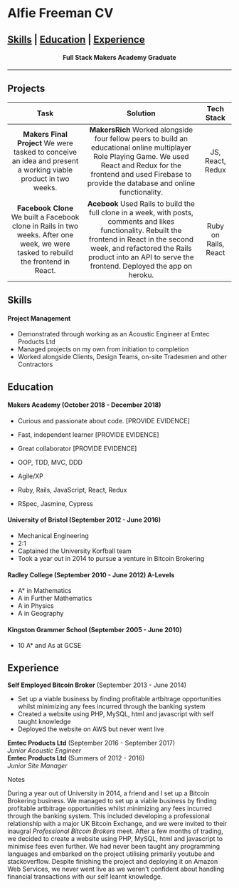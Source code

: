 # Alfie Freeman CV #

[Skills](#skills) | [Education](#education) | [Experience](#experience)
-----------------

<h4 align=center>Full Stack Makers Academy Graduate</h4>

-----------------

## Projects

|Task|Solution|Tech Stack|
|:-:|:-:|:-:|
|__Makers Final Project__ We were tasked to conceive an idea and present a working viable product in two weeks. |__MakersRich__ Worked alongside four fellow peers to build an educational online multiplayer Role Playing Game. We used React and Redux for the frontend and used Firebase to provide the database and online functionality. |JS, React, Redux|
|__Facebook Clone__ We built a Facebook clone in Rails in two weeks. After one week, we were tasked to rebuild the frontend in React. |__Acebook__ Used Rails to build the full clone in a week, with posts, comments and likes functionality. Rebuilt the frontend in React in the second week, and refactored the Rails product into an API to serve the frontend. Deployed the app on heroku.|Ruby on Rails, React|

## Skills

#### Project Management

- Demonstrated through working as an Acoustic Engineer at Emtec Products Ltd
- Managed projects on my own from initiation to completion
- Worked alongside Clients, Design Teams, on-site Tradesmen and other Contractors 

## Education

#### Makers Academy (October 2018 - December 2018)

- Curious and passionate about code. [PROVIDE EVIDENCE]
- Fast, independent learner [PROVIDE EVIDENCE]
- Great collaborator [PROVIDE EVIDENCE]

- OOP, TDD, MVC, DDD
- Agile/XP
- Ruby, Rails, JavaScript, React, Redux
- RSpec, Jasmine, Cypress

#### University of Bristol (September 2012 - June 2016)

- Mechanical Engineering
- 2:1
- Captained the University Korfball team
- Took a year out in 2014 to pursue a venture in Bitcoin Brokering

#### Radley College (September 2010 - June 2012) A-Levels

- A* in Mathematics
- A in Further Mathematics
- A in Physics
- A in Geography

#### Kingston Grammer School (September 2005 - June 2010)

- 10 A* and As at GCSE 

## Experience

**Self Employed Bitcoin Broker** (September 2013 - June 2014)

- Set up a viable business by finding profitable artbitrage opportunities whilst minimizing any fees incurred through the banking system
- Created a website using PHP, MySQL, html and javascript with self taught knowledge
- Deployed the website on AWS but never went live

**Emtec Products Ltd** (September 2016 - September 2017)    
*Junior Acoustic Engineer*  
**Emtec Products Ltd** (Summers of 2012 - 2016)   
*Junior Site Manager*  



Notes 


During a year out of University in 2014, a friend and I set up a Bitcoin Brokering business. We managed to set up a viable business by finding profitable artbitrage opportunities whilst minimizing any fees incurred through the banking system. This included developing a professional relationship with a major UK Bitcoin Exchange, and we were invited to their inaugral *Professional Bitcoin Brokers* meet. After a few months of trading, we decided to create a website using PHP, MySQL, html and javascript to minimise fees even further. We had never been taught any programming languages and embarked on the project utilising primarily youtube and stackoverflow. Despite finishing the project and deploying it on Amazon Web Services, we never went live as we weren't confident about handling financial transactions with our self learnt knowledge. 
